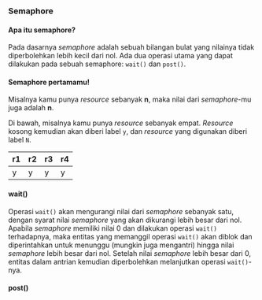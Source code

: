 ### Semaphore

#### Apa itu semaphore?

Pada dasarnya _semaphore_ adalah sebuah bilangan bulat yang nilainya tidak diperbolehkan lebih kecil dari nol. Ada dua operasi utama yang dapat dilakukan pada sebuah semaphore: `wait()` dan `post()`.

#### Semaphore pertamamu!
Misalnya kamu punya _resource_ sebanyak **n**, maka nilai dari _semaphore_-mu juga adalah **n**.

Di bawah, misalnya kamu punya _resource_ sebanyak empat. _Resource_ kosong kemudian akan diberi label `y`, dan _resource_ yang digunakan diberi label `N`.

| r1 | r2 | r3 | r4 |
|---|---|---|---|
| y | y | y | y |


#### wait()
Operasi `wait()` akan mengurangi nilai dari _semaphore_ sebanyak satu, dengan syarat nilai _semaphore_ yang akan dikurangi lebih besar dari nol. Apabila _semaphore_ memiliki nilai 0 dan dilakukan operasi `wait()` terhadapnya, maka entitas yang memanggil operasi `wait()` akan diblok dan diperintahkan untuk menunggu (mungkin juga mengantri) hingga nilai _semaphore_ lebih besar dari nol. Setelah nilai _semaphore_ lebih besar dari 0, entitas dalam antrian kemudian diperbolehkan melanjutkan operasi `wait()`-nya.

#### post()
 
